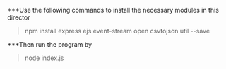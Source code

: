 
***Use the following commands to install the necessary modules in this director

> npm install express ejs event-stream open csvtojson util --save

***Then run the program by

> node index.js
